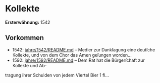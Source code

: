 # Kollekte

**Ersterwähnung:** 1542

## Vorkommen
- 1542: [jahre/1542/README.md](../jahre/1542/README.md) – Medler zur Dankſagung eine deutſche
Kollekte, und von dem Chor das Amen geſungen worden...
- 1592: [jahre/1592/README.md](../jahre/1592/README.md) – Dem Rat hat die Bürgerſchaft zur Kollekte und Ab-

tragung ihrer Schulden von jedem Viertel Bier 1 fl...
